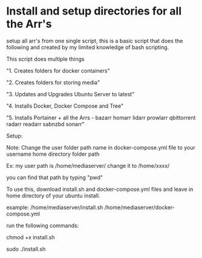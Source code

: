# Install and setup directories for all the Arr's
setup all arr's from one single script, this is a basic script that does the following and created by my limited knowledge of bash scripting.

This script does multiple things

"1. Creates folders for docker containers" 

"2. Creates folders for storing media" 

"3. Updates and Upgrades Ubuntu Server to latest" 

"4. Installs Docker, Docker Compose and Tree" 

"5. Installs Portainer + all the Arrs - bazarr homarr lidarr prowlarr qbittorrent radarr readarr sabnzbd sonarr" 


Setup: 

Note: Change the user folder path name in docker-compose.yml file to your username home directory folder path

Ex: my user path is /home/mediaserver/ change it to /home/xxxx/ 

you can find that path by typing "pwd"


To use this, download install.sh and docker-compose.yml files and leave in home directory of your ubuntu install. 

example: /home/mediaserver/install.sh  /home/mediaserver/docker-compose.yml

run the following commands:

chmod +x install.sh

sudo ./install.sh
